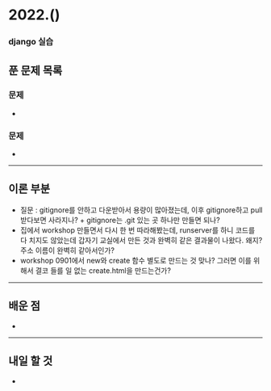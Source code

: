 # 2022.()

### django 실습



## 푼 문제 목록

### 문제

- 



###  문제

- 


---

## 이론 부분

- 질문 : gitignore를 안하고 다운받아서 용량이 많아졌는데, 이후 gitignore하고 pull받다보면 사라지나? + gitignore는 .git 있는 곳 하나만 만들면 되나?
- 집에서 workshop 만들면서 다시 한 번 따라해봤는데, runserver를 하니 코드를 다 치지도 않았는데 갑자기 교실에서 만든 것과 완벽히 같은 결과물이 나왔다. 왜지? 주소 이름이 완벽히 같아서인가?
- workshop 0901에서 new와 create 함수 별도로 만드는 것 맞나? 그러면 이를 위해서 결코 들를 일 없는 create.html을 만드는건가?

---

## 배운 점

- 


---

## 내일 할 것

- 


